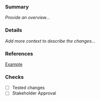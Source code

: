 ### Summary
_Provide an overview..._

### Details
_Add more context to describe the changes..._

### References
[Example](www.google.com)

### Checks
- [ ] Tested changes
- [ ] Stakeholder Approval

